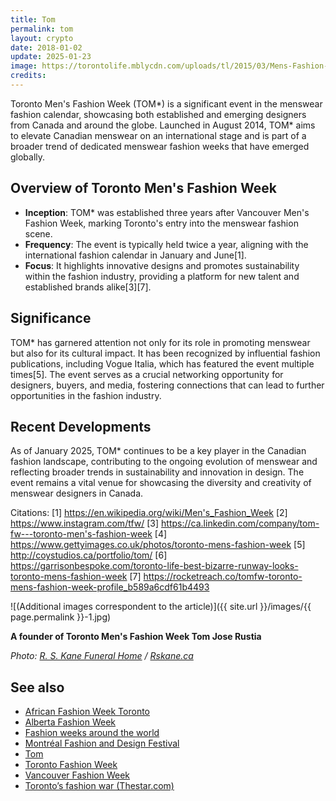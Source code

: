 ```yaml
---
title: Tom
permalink: tom
layout: crypto
date: 2018-01-02
update: 2025-01-23
image: https://torontolife.mblycdn.com/uploads/tl/2015/03/Mens-Fashion-Week-Runway-Shows-intro.jpg
credits:
---
```


Toronto Men's Fashion Week (TOM*) is a significant event in the menswear fashion calendar, showcasing both established and emerging designers from Canada and around the globe. Launched in August 2014, TOM* aims to elevate Canadian menswear on an international stage and is part of a broader trend of dedicated menswear fashion weeks that have emerged globally.

## Overview of Toronto Men's Fashion Week

- **Inception**: TOM* was established three years after Vancouver Men's Fashion Week, marking Toronto's entry into the menswear fashion scene.
- **Frequency**: The event is typically held twice a year, aligning with the international fashion calendar in January and June[1].
- **Focus**: It highlights innovative designs and promotes sustainability within the fashion industry, providing a platform for new talent and established brands alike[3][7].

## Significance

TOM* has garnered attention not only for its role in promoting menswear but also for its cultural impact. It has been recognized by influential fashion publications, including Vogue Italia, which has featured the event multiple times[5]. The event serves as a crucial networking opportunity for designers, buyers, and media, fostering connections that can lead to further opportunities in the fashion industry.

## Recent Developments

As of January 2025, TOM* continues to be a key player in the Canadian fashion landscape, contributing to the ongoing evolution of menswear and reflecting broader trends in sustainability and innovation in design. The event remains a vital venue for showcasing the diversity and creativity of menswear designers in Canada.

Citations:
[1] https://en.wikipedia.org/wiki/Men's_Fashion_Week
[2] https://www.instagram.com/tfw/
[3] https://ca.linkedin.com/company/tom-fw---toronto-men's-fashion-week
[4] https://www.gettyimages.co.uk/photos/toronto-mens-fashion-week
[5] http://coystudios.ca/portfolio/tom/
[6] https://garrisonbespoke.com/toronto-life-best-bizarre-runway-looks-toronto-mens-fashion-week
[7] https://rocketreach.co/tomfw-toronto-mens-fashion-week-profile_b589a6cdf61b4493

![(Additional images correspondent to the article)]({{ site.url }}/images/{{ page.permalink }}-1.jpg)

**A founder of Toronto Men's Fashion Week Tom Jose Rustia**

*Photo: [R. S. Kane Funeral Home](https://rskane.ca/tribute/details/10815/Jose-Rustia/photos.html) / [Rskane.ca](https://rskane.ca/tribute/details/10815/Jose-Rustia/photos.html)*

## See also

+ [African Fashion Week Toronto](african-fashion-week-toronto)
+ [Alberta Fashion Week](alberta-fashion-week)
+ [Fashion weeks around the world](fashion-weeks-around-the-world)
+ [Montréal Fashion and Design Festival](montreal-fashion-and-design-festival)
+ [Tom](tom)
+ [Toronto Fashion Week](toronto-fashion-week)
+ [Vancouver Fashion Week](vancouver-fashion-week)
+ [Toronto’s fashion war (Thestar.com)](https://www.thestar.com/entertainment/2017/08/28/toronto-fashion-week-set-to-strut-its-stuff.html)
